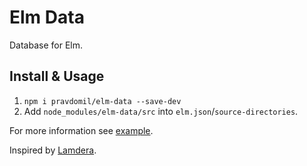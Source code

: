# Elm Data

Database for Elm.

## Install & Usage

1. `npm i pravdomil/elm-data --save-dev`
1. Add `node_modules/elm-data/src` into `elm.json`/`source-directories`.

For more information see [example](example/src/Main.elm).

Inspired by [Lamdera](https://lamdera.com).

